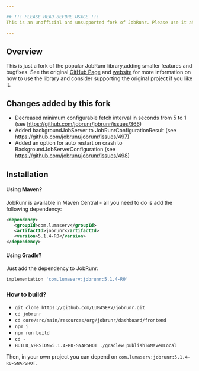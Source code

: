 ```yaml
---

## !!! PLEASE READ BEFORE USAGE !!!  
This is an unofficial and unsupported fork of JobRunr. Please use it at your own risk but don't open any issue's on the original project when using this fork! Feel free to open an issue on this project instead or consider trying the official version if you experience any issues.

---
```


## Overview
This is just a fork of the popular JobRunr library,adding smaller features and bugfixes. See the original [GitHub Page](https://github.com/jobrunr/jobrunr) and [website](https://www.jobrunr.io) for more information on how to use the library and consider supporting the original project if you like it.

## Changes added by this fork
- Decreased minimum configurable fetch interval in seconds from 5 to 1 (see https://github.com/jobrunr/jobrunr/issues/366)
- Added backgroundJobServer to JobRunrConfigurationResult (see https://github.com/jobrunr/jobrunr/issues/497)
- Added an option for auto restart on crash to BackgroundJobServerConfiguration (see https://github.com/jobrunr/jobrunr/issues/498)

Installation
------------
 
#### Using Maven?
 
JobRunr is available in Maven Central - all you need to do is add the following dependency:
 
 ```xml
<dependency>
    <groupId>com.lumaserv</groupId>
    <artifactId>jobrunr</artifactId>
    <version>5.1.4-R0</version>
</dependency>
```
 
#### Using Gradle?
 
Just add the dependency to JobRunr:
 ```groovy
implementation 'com.lumaserv:jobrunr:5.1.4-R0'
```

### How to build?
* `git clone https://github.com/LUMASERV/jobrunr.git`
* `cd jobrunr`
* `cd core/src/main/resources/org/jobrunr/dashboard/frontend`
* `npm i`
* `npm run build`
* `cd -`
* `BUILD_VERSION=5.1.4-R0-SNAPSHOT ./gradlew publishToMavenLocal`

Then, in your own project you can depend on `com.lumaserv:jobrunr:5.1.4-R0-SNAPSHOT`.
